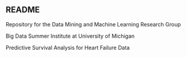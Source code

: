## README

Repository for the Data Mining and Machine Learning Research Group 

Big Data Summer Institute at University of Michigan

Predictive Survival Analysis for Heart Failure Data
